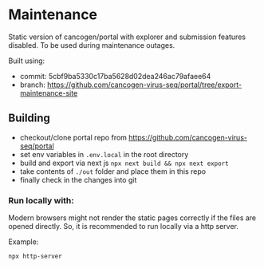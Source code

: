 # Maintenance

Static version of cancogen/portal with explorer and submission features disabled. To be used during maintenance outages.

Built using:

- commit: 5cbf9ba5330c17ba5628d02dea246ac79afaee64
- branch: https://github.com/cancogen-virus-seq/portal/tree/export-maintenance-site

## Building

- checkout/clone portal repo from https://github.com/cancogen-virus-seq/portal
- set env variables in `.env.local` in the root directory
- build and export via next js `npx next build && npx next export`
- take contents of `./out` folder and place them in this repo
- finally check in the changes into git

### Run locally with:

Modern browsers might not render the static pages correctly if the files are opened directly. So, it is recommended to run locally via a http server.

Example:

```
npx http-server
```
